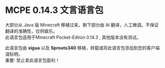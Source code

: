 #  MCPE 0.14.3 文言语言包
大部分从 Java 版 Minecraft 移植过来，剩下部分由 AI 翻译，人工微调。不保证翻译的准确性，仅供娱乐。  
此语言包适用于Minecraft Pocket-Edtion 0.14.3 , 其他版本没有测试。  

此语言包由 **xigua** 以及 **Sprouts340** 移植，转载或将此语言包添加到您的客户端请标明。  
重要: 禁止拿此语言包盈利！
